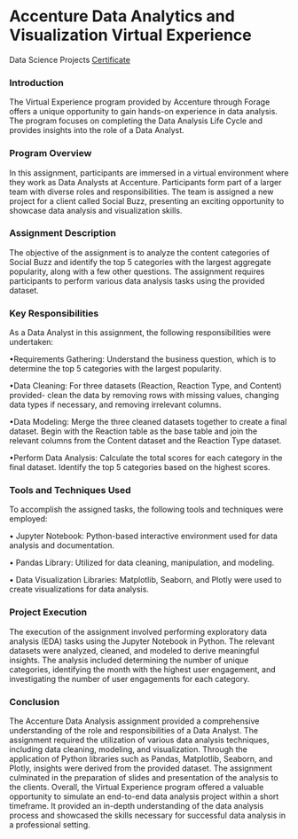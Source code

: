 # Accenture Data Analytics and Visualization Virtual Experience
Data Science Projects
[Certificate](https://forage-uploads-prod.s3.amazonaws.com/completion-certificates/Accenture%20North%20America/hzmoNKtzvAzXsEqx8_Accenture%20North%20America_tajwPMbD8F49ouK6f_1687881690955_completion_certificate.pdf)

### Introduction

The Virtual Experience program provided by Accenture through Forage offers a unique opportunity to gain hands-on experience in data analysis. The program focuses on completing the Data Analysis Life Cycle and provides insights into the role of a Data Analyst.

### Program Overview

In this assignment, participants are immersed in a virtual environment where they work as Data Analysts at Accenture. Participants form part of a larger team with diverse roles and responsibilities. The team is assigned a new project for a client called Social Buzz, presenting an exciting opportunity to showcase data analysis and visualization skills.

### Assignment Description

The objective of the assignment is to analyze the content categories of Social Buzz and identify the top 5 categories with the largest aggregate popularity, along with a few other questions. The assignment requires participants to perform various data analysis tasks using the provided dataset.

### Key Responsibilities

As a Data Analyst in this assignment, the following responsibilities were undertaken:

•Requirements Gathering: Understand the business question, which is to determine the top 5 categories with the largest popularity.

•Data Cleaning: For three datasets (Reaction, Reaction Type, and Content) provided- clean the data by removing rows with missing values, changing data types if necessary, and removing irrelevant columns.

•Data Modeling: Merge the three cleaned datasets together to create a final dataset. Begin with the Reaction table as the base table and join the relevant columns from the Content dataset and the Reaction Type dataset.

•Perform Data Analysis: Calculate the total scores for each category in the final dataset. Identify the top 5 categories based on the highest scores.

### Tools and Techniques Used

To accomplish the assigned tasks, the following tools and techniques were employed:

•	Jupyter Notebook: Python-based interactive environment used for data analysis and documentation.

•	Pandas Library: Utilized for data cleaning, manipulation, and modeling.

•	Data Visualization Libraries: Matplotlib, Seaborn, and Plotly were used to create visualizations for data analysis.

### Project Execution

The execution of the assignment involved performing exploratory data analysis (EDA) tasks using the Jupyter Notebook in Python. The relevant datasets were analyzed, cleaned, and modeled to derive meaningful insights. The analysis included determining the number of unique categories, identifying the month with the highest user engagement, and investigating the number of user engagements for each category.

### Conclusion

The Accenture Data Analysis assignment provided a comprehensive understanding of the role and responsibilities of a Data Analyst. The assignment required the utilization of various data analysis techniques, including data cleaning, modeling, and visualization. Through the application of Python libraries such as Pandas, Matplotlib, Seaborn, and Plotly, insights were derived from the provided dataset. The assignment culminated in the preparation of slides and presentation of the analysis to the clients.
Overall, the Virtual Experience program offered a valuable opportunity to simulate an end-to-end data analysis project within a short timeframe. It provided an in-depth understanding of the data analysis process and showcased the skills necessary for successful data analysis in a professional setting.

